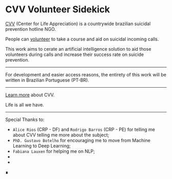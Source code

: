# CVV Volunteer Sidekick

[CVV](https://www.cvv.org.br/) (Center for Life Appreciation) is a countrywide brazilian suicidal prevention hotline NGO.

People can [volunteer](https://www.cvv.org.br/voluntario/) to take a course and aid on suicidal incoming calls.

This work aims to cerate an artificial intelligence solution to aid those volunteers during calls and increase their success rate on suicide prevention.
___

For development and easier access reasons, the entirety of this work will be written in Brazilian Portuguese (PT-BR).
___

[Learn more](https://www.cvv.org.br/conheca-mais/) about CVV.

Life is all we have.
___

Special Thanks to:
- `Alice Rios` (CRP - DF) and `Rodrigo Barros` (CRP - PE) for telling me about CVV telling me more about the subject;
- `PhD. Gustavo Botelho` for encouraging me to move from Machine Learning to Deep Learning;
- `Fabiana Lauxen` for helping me on NLP;
- 
-

&#8718;